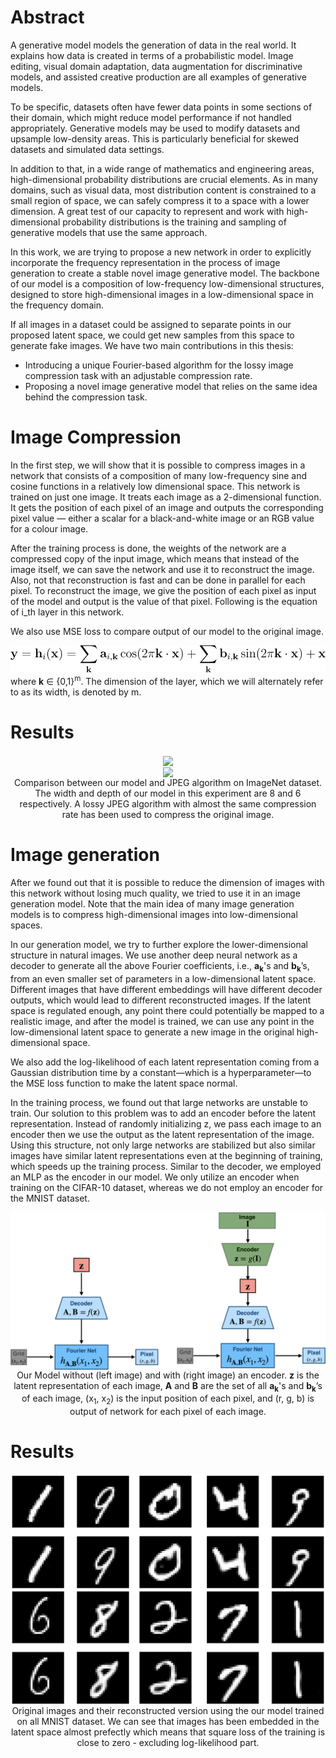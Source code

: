 # Abstract

A generative model models the generation of data in the real world. It explains how data is created in terms of a probabilistic model. Image editing, visual domain adaptation, data augmentation for discriminative models, and assisted creative production are all examples of generative models.

To be specific, datasets often have fewer data points in some sections of their domain, which might reduce model performance if not handled appropriately. Generative models may be used to modify datasets and upsample low-density areas. This is particularly beneficial for skewed datasets and simulated data settings.

In addition to that, in a wide range of mathematics and engineering areas, high-dimensional probability distributions are crucial elements. As in many domains, such as visual data, most distribution content is constrained to a small region of space, we can safely compress it to a space with a lower dimension. A great test of our capacity to represent and work with high-dimensional probability distributions is the training and sampling of generative models that use the same approach.

In this work, we are trying to propose a new network in order to explicitly incorporate the frequency representation in the process of image generation to create a stable novel image generative model. The backbone of our model is a composition of low-frequency low-dimensional structures, designed to store high-dimensional images in a low-dimensional space in the frequency domain.

If all images in a dataset could be assigned to separate points in our proposed latent space, we could get new samples from this space to generate fake images. We have two main contributions in this thesis:

- Introducing a unique Fourier-based algorithm for the lossy image compression task with an adjustable compression rate.
- Proposing a novel image generative model that relies on the same idea behind the compression task.

# Image Compression

In the first step, we will show that it is possible to compress images in a network that
consists of a composition of many low-frequency sine and cosine functions in a relatively
low dimensional space. This network is trained on just one image. It treats each image as
a 2-dimensional function. It gets the position of each pixel of an image and outputs the
corresponding pixel value — either a scalar for a black-and-white image or an RGB value
for a colour image.

After the training process is done, the weights of the network are a
compressed copy of the input image, which means that instead of the image itself, we can
save the network and use it to reconstruct the image. Also, not that reconstruction is fast
and can be done in parallel for each pixel. To reconstruct the image, we give the position of
each pixel as input of the model and output is the value of that pixel. Following is the equation
of i_th layer in this network.

We also use MSE loss to compare output of our model to the original image.

<div align="center">
<img src = "src/img/FNETLayerEquation.svg" alt="My FNET Layer" class="center"/>
</div>
where <b>k</b> &isin; {0,1}<sup>m</sup>. The dimension of the layer, which we will alternately
refer to as its width, is denoted by m.


# Results


<div align="center">
<img  src="src/img/Ours_vs_JPEG_1.png"  align = 'center'>
</div>
<div align="center">
<img  src="src/img/Ours_vs_JPEG_2.png"  align = 'center'>
  <figcaption>Comparison between our model and JPEG algorithm on ImageNet dataset. The width and depth of
our model in this experiment are 8 and 6 respectively. A lossy JPEG algorithm with almost
the same compression rate has been used to compress the original image.</figcaption>
</div>

# Image generation

After we found out that it is possible to reduce the dimension of images with this network
without losing much quality, we tried to use it in an image generation model. Note that 
the main idea of many image generation models is to compress high-dimensional images into 
low-dimensional spaces.

In our generation model, we try to further explore the lower-dimensional 
structure in natural images. We use another deep neural network as a decoder to generate
all the above Fourier coefficients, i.e., <b>a<sub>k</sub></b>'s and <b>b<sub>k</sub></b>’s, from 
an even smaller set of parameters in a low-dimensional latent space. 
Different images that have different embeddings will have different decoder outputs, 
which would lead to different reconstructed images. If the latent space is regulated enough, 
any point there could potentially be mapped to a realistic image, and after the model is trained, 
we can use any point in the low-dimensional latent space to generate a new image in the original high-dimensional space.

We also add the log-likelihood of each latent representation coming from 
a Gaussian distribution time by a constant—which is a hyperparameter—to the MSE loss function 
to make the latent space normal.

In the training process, we found out that large networks are unstable to train. Our
solution to this problem was to add an encoder before the latent representation. Instead of
randomly initializing z, we pass each image to an encoder then we use the output as the
latent representation of the image. Using this structure, not only large networks are stabilized
but also similar images have similar latent representations even at the beginning of training,
which speeds up the training process. Similar to the decoder, we employed an MLP as the encoder 
in our model. We only utilize an encoder when training on the CIFAR-10 dataset, whereas we do not 
employ an encoder for the MNIST dataset.

<div align="center">
<img  src="src/img/OurModel.png"  align = 'center'>
  <figcaption>Our Model without (left image) and with (right image) an encoder.
    <b>z</b> is the latent representation of each image, <b>A</b> and  <b>B</b> are the set of all
    <b>a<sub>k</sub></b>'s and <b>b<sub>k</sub></b>’s of each image, (x<sub>1</sub>, x<sub>2</sub>)
    is the input position of each pixel, and (r, g, b) is output of network for each pixel of each image.</figcaption>
</div>

# Results


<div align="center">
<img  src="src/img/MNIST_Embedded_1.png"  align = 'center'>
</div>
<div align="center">
<img  src="src/img/MNIST_Embedded_2.png"  align = 'center'>
  <figcaption>Original images and their reconstructed version using the our model trained on
all MNIST dataset. We can see that images has been embedded in the latent space almost
prefectly which means that square loss of the training is close to zero - excluding log-likelihood
part.</figcaption>
</div>

